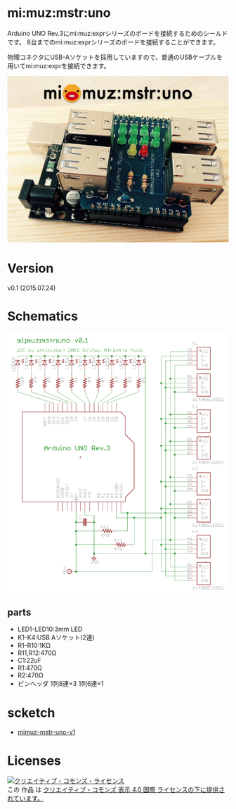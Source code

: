 # mi:muz:mstr:uno

Arduino UNO Rev.3にmi:muz:exprシリーズのボードを接続するためのシールドです。
8台までのmi:muz:exprシリーズのボードを接続することができます。

物理コネクタにUSB-Aソケットを採用していますので、普通のUSBケーブルを用いてmi:muz:exprを接続できます。

![mi:muz:mstr:uno](mimuz-mstr-uno-image.png)

# Version

v0.1 (2015.07.24)

# Schematics

![mimuz-mstr-uno-v01.png](mimuz-mstr-uno-v01.png)

## parts

- LED1-LED10:3mm LED
- K1-K4:USB Aソケット(2連)
- R1-R10:1KΩ
- R11,R12:470Ω
- C1:22uF
- R1:470Ω
- R2:470Ω
- ピンヘッダ 1列8連×3 1列6連×1

# scketch

- [mimuz-mstr-uno-v1](./sketch/mimuz-mstr-uno-v1/)

# Licenses

<a rel="license" href="http://creativecommons.org/licenses/by/4.0/"><img alt="クリエイティブ・コモンズ・ライセンス" style="border-width:0" src="https://i.creativecommons.org/l/by/4.0/88x31.png" /></a><br />この 作品 は <a rel="license" href="http://creativecommons.org/licenses/by/4.0/">クリエイティブ・コモンズ 表示 4.0 国際 ライセンスの下に提供されています。</a>







